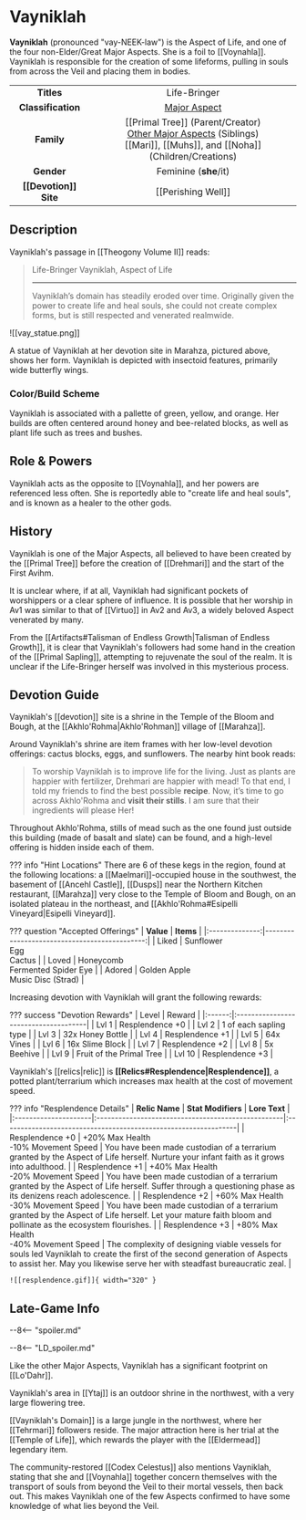 # Vayniklah

**Vayniklah** (pronounced "vay-NEEK-law") is the Aspect of Life, and one of the four non-Elder/Great Major Aspects. She is a foil to [[Voynahla]]. Vayniklah is responsible for the creation of some lifeforms, pulling in souls from across the Veil and placing them in bodies.

|  |  |
|:----------:|:----------------------:|
| **Titles** | Life-Bringer |
| **Classification** | [Major Aspect](/Lore/Higher_Beings/Aspects/Major_Aspects/) |
| **Family** | [[Primal Tree]] (Parent/Creator) <br> [Other Major Aspects](/Lore/Higher_Beings/Aspects/Major_Aspects/) (Siblings) <br> [[Mari]], [[Muhs]], and [[Noha]] (Children/Creations) |
| **Gender** | Feminine (**she**/it) |
| **[[Devotion]] Site** | [[Perishing Well]] |

## Description

Vayniklah's passage in [[Theogony Volume II]] reads:

> Life-Bringer Vayniklah, Aspect of Life
> ***
> Vayniklah’s domain has steadily eroded over time. Originally given the power to create life and heal souls, she could not create complex forms, but is still respected and venerated realmwide.

![[vay_statue.png]]

A statue of Vayniklah at her devotion site in Marahza, pictured above, shows her form. Vayniklah is depicted with insectoid features, primarily wide butterfly wings.

### Color/Build Scheme

Vayniklah is associated with a pallette of green, yellow, and orange. Her builds are often centered around honey and bee-related blocks, as well as plant life such as trees and bushes.

## Role & Powers

Vayniklah acts as the opposite to [[Voynahla]], and her powers are referenced less often. She is reportedly able to "create life and heal souls", and is known as a healer to the other gods.

## History

Vayniklah is one of the Major Aspects, all believed to have been created by the [[Primal Tree]] before the creation of [[Drehmari]] and the start of the First Avihm. 

It is unclear where, if at all, Vayniklah had significant pockets of worshippers or a clear sphere of influence. It is possible that her worship in Av1 was similar to that of [[Virtuo]] in Av2 and Av3, a widely beloved Aspect venerated by many. 

From the [[Artifacts#Talisman of Endless Growth|Talisman of Endless Growth]], it is clear that Vayniklah's followers had some hand in the creation of the [[Primal Sapling]], attempting to rejuvenate the soul of the realm. It is unclear if the Life-Bringer herself was involved in this mysterious process.

## Devotion Guide

Vayniklah's [[devotion]] site is a shrine in the Temple of the Bloom and Bough, at the [[Akhlo'Rohma|Akhlo'Rohman]] village of [[Marahza]].

Around Vayniklah's shrine are item frames with her low-level devotion offerings: cactus blocks, eggs, and sunflowers. The nearby hint book reads:

> To worship Vayniklah is to improve life for the living. Just as plants are happier with fertilizer, Drehmari are happier with mead! To that end, I told my friends to find the best possible **recipe**. Now, it’s time to go across Akhlo'Rohma and **visit their stills**. I am sure that their ingredients will please Her!

Throughout Akhlo'Rohma, stills of mead such as the one found just outside this building (made of basalt and slate) can be found, and a high-level offering is hidden inside each of them.

??? info "Hint Locations"
    There are 6 of these kegs in the region, found at the following locations: a [[Maelmari]]-occupied house in the southwest, the basement of [[Ancehl Castle]], [[Dusps]] near the Northern Kitchen restaurant, [[Marahza]] very close to the Temple of Bloom and Bough, on an isolated plateau in the northeast, and [[Akhlo'Rohma#Esipelli Vineyard|Esipelli Vineyard]].

??? question "Accepted Offerings"
    | **Value**      | **Items**                                  |
    |:--------------:|---------------------------------------------:|
    | Liked          | Sunflower <br>Egg <br>Cactus                     |
    | Loved          | Honeycomb <br>Fermented Spider Eye               |
    | Adored         | Golden Apple <br>Music Disc (Strad)              |

Increasing devotion with Vayniklah will grant the following rewards:

??? success "Devotion Rewards"
    | Level  | Reward                               |
    |:------:|:-------------------------------------|
    | Lvl 1  | Resplendence +0                      |
    | Lvl 2  | 1 of each sapling type               |
    | Lvl 3  | 32x Honey Bottle                     |
    | Lvl 4  | Resplendence +1                      |
    | Lvl 5  | 64x Vines                            |
    | Lvl 6  | 16x Slime Block                      |
    | Lvl 7  | Resplendence +2                      |
    | Lvl 8  | 5x Beehive                           |
    | Lvl 9  | Fruit of the Primal Tree             |
    | Lvl 10 | Resplendence +3                      |

Vayniklah's [[relics|relic]] is **[[Relics#Resplendence|Resplendence]]**, a potted plant/terrarium which increases max health at the cost of movement speed.

??? info "Resplendence Details"
    | **Relic Name**       | **Stat Modifiers**                                 | **Lore Text**                                                   |
    |:---------------------|:---------------------------------------------------|:----------------------------------------------------------------|
    | Resplendence +0      | +20% Max Health <br>-10% Movement Speed            | You have been made custodian of a terrarium granted by the Aspect of Life herself. Nurture your infant faith as it grows into adulthood. |
    | Resplendence +1      | +40% Max Health <br>-20% Movement Speed            | You have been made custodian of a terrarium granted by the Aspect of Life herself. Suffer through a questioning phase as its denizens reach adolescence. |
    | Resplendence +2      | +60% Max Health <br>-30% Movement Speed            | You have been made custodian of a terrarium granted by the Aspect of Life herself. Let your mature faith bloom and pollinate as the ecosystem flourishes. |
    | Resplendence +3      | +80% Max Health <br>-40% Movement Speed            | The complexity of designing viable vessels for souls led Vayniklah to create the first of the second generation of Aspects to assist her. May you likewise serve her with steadfast bureaucratic zeal. |
    
    ![[resplendence.gif]]{ width="320" }

## Late-Game Info

--8<-- "spoiler.md"

--8<-- "LD_spoiler.md"

Like the other Major Aspects, Vayniklah has a significant footprint on [[Lo'Dahr]].

Vayniklah's area in [[Ytaj]] is an outdoor shrine in the northwest, with a very large flowering tree.

[[Vayniklah's Domain]] is a large jungle in the northwest, where her [[Tehrmari]] followers reside. The major attraction here is her trial at the [[Temple of Life]], which rewards the player with the [[Eldermead]] legendary item.

The community-restored [[Codex Celestus]] also mentions Vayniklah, stating that she and [[Voynahla]] together concern themselves with the transport of souls from beyond the Veil to their mortal vessels, then back out. This makes Vayniklah one of the few Aspects confirmed to have some knowledge of what lies beyond the Veil.
